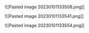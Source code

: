 ![[Pasted image 20230101133508.png]]

![[Pasted image 20230101133541.png]]

![[Pasted image 20230101133554.png]]
